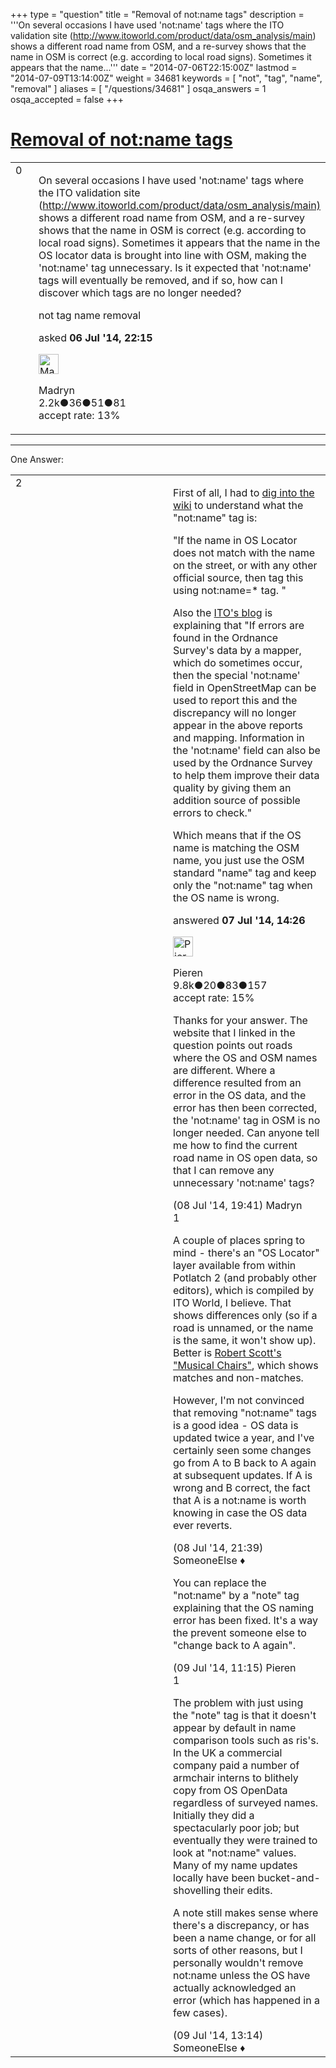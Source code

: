 +++
type = "question"
title = "Removal of not:name tags"
description = '''On several occasions I have used &#x27;not:name&#x27; tags where the ITO validation site (http://www.itoworld.com/product/data/osm_analysis/main) shows a different road name from OSM, and a re-survey shows that the name in OSM is correct (e.g. according to local road signs). Sometimes it appears that the name...'''
date = "2014-07-06T22:15:00Z"
lastmod = "2014-07-09T13:14:00Z"
weight = 34681
keywords = [ "not", "tag", "name", "removal" ]
aliases = [ "/questions/34681" ]
osqa_answers = 1
osqa_accepted = false
+++

<div class="headNormal">

# [Removal of not:name tags](/questions/34681/removal-of-notname-tags)

</div>

<div id="main-body">

<div id="askform">

<table id="question-table" style="width:100%;">
<colgroup>
<col style="width: 50%" />
<col style="width: 50%" />
</colgroup>
<tbody>
<tr>
<td style="width: 30px; vertical-align: top"><div class="vote-buttons">
<span id="post-34681-upvote" class="ajax-command post-vote up" rel="nofollow" title="I like this post (click again to cancel)"> </span>
<div id="post-34681-score" class="post-score" title="current number of votes">
0
</div>
<span id="post-34681-downvote" class="ajax-command post-vote down" rel="nofollow" title="I dont like this post (click again to cancel)"> </span> <span id="favorite-mark" class="ajax-command favorite-mark" rel="nofollow" title="mark/unmark this question as favorite (click again to cancel)"> </span>
<div id="favorite-count" class="favorite-count">
&#10;</div>
</div></td>
<td><div id="item-right">
<div class="question-body">
<p>On several occasions I have used 'not:name' tags where the ITO validation site (<a href="http://www.itoworld.com/product/data/osm_analysis/main)">http://www.itoworld.com/product/data/osm_analysis/main)</a> shows a different road name from OSM, and a re-survey shows that the name in OSM is correct (e.g. according to local road signs). Sometimes it appears that the name in the OS locator data is brought into line with OSM, making the 'not:name' tag unnecessary. Is it expected that 'not:name' tags will eventually be removed, and if so, how can I discover which tags are no longer needed?</p>
</div>
<div id="question-tags" class="tags-container tags">
<span class="post-tag tag-link-not" rel="tag" title="see questions tagged &#39;not&#39;">not</span> <span class="post-tag tag-link-tag" rel="tag" title="see questions tagged &#39;tag&#39;">tag</span> <span class="post-tag tag-link-name" rel="tag" title="see questions tagged &#39;name&#39;">name</span> <span class="post-tag tag-link-removal" rel="tag" title="see questions tagged &#39;removal&#39;">removal</span>
</div>
<div id="question-controls" class="post-controls">
&#10;</div>
<div class="post-update-info-container">
<div class="post-update-info post-update-info-user">
<p>asked <strong>06 Jul '14, 22:15</strong></p>
<img src="https://secure.gravatar.com/avatar/c81fd17cde8b2747629b78bdef81a202?s=32&amp;d=identicon&amp;r=g" class="gravatar" width="32" height="32" alt="Madryn&#39;s gravatar image" />
<p><span>Madryn</span><br />
<span class="score" title="2241 reputation points"><span>2.2k</span></span><span title="36 badges"><span class="badge1">●</span><span class="badgecount">36</span></span><span title="51 badges"><span class="silver">●</span><span class="badgecount">51</span></span><span title="81 badges"><span class="bronze">●</span><span class="badgecount">81</span></span><br />
<span class="accept_rate" title="Rate of the user&#39;s accepted answers">accept rate:</span> <span title="Madryn has 5 accepted answers">13%</span></p>
</div>
</div>
<div id="comments-container-34681" class="comments-container">
&#10;</div>
<div id="comment-tools-34681" class="comment-tools">
&#10;</div>
<div class="clear">
&#10;</div>
<div id="comment-34681-form-container" class="comment-form-container">
&#10;</div>
<div class="clear">
&#10;</div>
</div></td>
</tr>
</tbody>
</table>

------------------------------------------------------------------------

<div class="tabBar">

<span id="sort-top"></span>

<div class="headQuestions">

One Answer:

</div>

</div>

<span id="34692"></span>

<div id="answer-container-34692" class="answer">

<table style="width:100%;">
<colgroup>
<col style="width: 50%" />
<col style="width: 50%" />
</colgroup>
<tbody>
<tr>
<td style="width: 30px; vertical-align: top"><div class="vote-buttons">
<span id="post-34692-upvote" class="ajax-command post-vote up" rel="nofollow" title="I like this post (click again to cancel)"> </span>
<div id="post-34692-score" class="post-score" title="current number of votes">
2
</div>
<span id="post-34692-downvote" class="ajax-command post-vote down" rel="nofollow" title="I dont like this post (click again to cancel)"> </span>
</div></td>
<td><div class="item-right">
<div class="answer-body">
<p>First of all, I had to <a href="https://wiki.openstreetmap.org/wiki/OSM_and_OSL_differences_analysis">dig into the wiki</a> to understand what the "not:name" tag is:</p>
<p>"If the name in OS Locator does not match with the name on the street, or with any other official source, then tag this using not:name=* tag. "</p>
<p>Also the <a href="http://itoworld.blogspot.ch/2010/07/new-openstreetmap-analysis-service.html">ITO's blog</a> is explaining that "If errors are found in the Ordnance Survey's data by a mapper, which do sometimes occur, then the special 'not:name' field in OpenStreetMap can be used to report this and the discrepancy will no longer appear in the above reports and mapping. Information in the 'not:name' field can also be used by the Ordnance Survey to help them improve their data quality by giving them an addition source of possible errors to check."</p>
<p>Which means that if the OS name is matching the OSM name, you just use the OSM standard "name" tag and keep only the "not:name" tag when the OS name is wrong.</p>
</div>
<div class="answer-controls post-controls">
&#10;</div>
<div class="post-update-info-container">
<div class="post-update-info post-update-info-user">
<p>answered <strong>07 Jul '14, 14:26</strong></p>
<img src="https://secure.gravatar.com/avatar/0e92f2d89853fd4e04c4b40a921e519b?s=32&amp;d=identicon&amp;r=g" class="gravatar" width="32" height="32" alt="Pieren&#39;s gravatar image" />
<p><span>Pieren</span><br />
<span class="score" title="9847 reputation points"><span>9.8k</span></span><span title="20 badges"><span class="badge1">●</span><span class="badgecount">20</span></span><span title="83 badges"><span class="silver">●</span><span class="badgecount">83</span></span><span title="157 badges"><span class="bronze">●</span><span class="badgecount">157</span></span><br />
<span class="accept_rate" title="Rate of the user&#39;s accepted answers">accept rate:</span> <span title="Pieren has 34 accepted answers">15%</span></p>
</div>
</div>
<div id="comments-container-34692" class="comments-container">
<span id="34739"></span>
<div id="comment-34739" class="comment">
<div id="post-34739-score" class="comment-score">
&#10;</div>
<div class="comment-text">
<p>Thanks for your answer. The website that I linked in the question points out roads where the OS and OSM names are different. Where a difference resulted from an error in the OS data, and the error has then been corrected, the 'not:name' tag in OSM is no longer needed. Can anyone tell me how to find the current road name in OS open data, so that I can remove any unnecessary 'not:name' tags?</p>
</div>
<div id="comment-34739-info" class="comment-info">
<span class="comment-age">(08 Jul '14, 19:41)</span> <span class="comment-user userinfo">Madryn</span>
</div>
</div>
<span id="34743"></span>
<div id="comment-34743" class="comment">
<div id="post-34743-score" class="comment-score">
1
</div>
<div class="comment-text">
<p>A couple of places spring to mind - there's an "OS Locator" layer available from within Potlatch 2 (and probably other editors), which is compiled by ITO World, I believe. That shows differences only (so if a road is unnamed, or the name is the same, it won't show up). Better is <a href="http://ris.dev.openstreetmap.org/oslmusicalchairs/map?zoom=14&amp;lat=52.90326&amp;lon=-1.85826&amp;layers=B0TT&amp;view_mode=pseudorandom">Robert Scott's "Musical Chairs"</a>, which shows matches and non-matches.</p>
<p>However, I'm not convinced that removing "not:name" tags is a good idea - OS data is updated twice a year, and I've certainly seen some changes go from A to B back to A again at subsequent updates. If A is wrong and B correct, the fact that A is a not:name is worth knowing in case the OS data ever reverts.</p>
</div>
<div id="comment-34743-info" class="comment-info">
<span class="comment-age">(08 Jul '14, 21:39)</span> <span class="comment-user userinfo">SomeoneElse ♦</span>
</div>
</div>
<span id="34759"></span>
<div id="comment-34759" class="comment">
<div id="post-34759-score" class="comment-score">
&#10;</div>
<div class="comment-text">
<p>You can replace the "not:name" by a "note" tag explaining that the OS naming error has been fixed. It's a way the prevent someone else to "change back to A again".</p>
</div>
<div id="comment-34759-info" class="comment-info">
<span class="comment-age">(09 Jul '14, 11:15)</span> <span class="comment-user userinfo">Pieren</span>
</div>
</div>
<span id="34773"></span>
<div id="comment-34773" class="comment">
<div id="post-34773-score" class="comment-score">
1
</div>
<div class="comment-text">
<p>The problem with just using the "note" tag is that it doesn't appear by default in name comparison tools such as ris's. In the UK a commercial company paid a number of armchair interns to blithely copy from OS OpenData regardless of surveyed names. Initially they did a spectacularly poor job; but eventually they were trained to look at "not:name" values. Many of my name updates locally have been bucket-and-shovelling their edits.</p>
<p>A note still makes sense where there's a discrepancy, or has been a name change, or for all sorts of other reasons, but I personally wouldn't remove not:name unless the OS have actually acknowledged an error (which has happened in a few cases).</p>
</div>
<div id="comment-34773-info" class="comment-info">
<span class="comment-age">(09 Jul '14, 13:14)</span> <span class="comment-user userinfo">SomeoneElse ♦</span>
</div>
</div>
</div>
<div id="comment-tools-34692" class="comment-tools">
&#10;</div>
<div class="clear">
&#10;</div>
<div id="comment-34692-form-container" class="comment-form-container">
&#10;</div>
<div class="clear">
&#10;</div>
</div></td>
</tr>
</tbody>
</table>

</div>

<div class="paginator-container-left">

</div>

</div>

</div>

